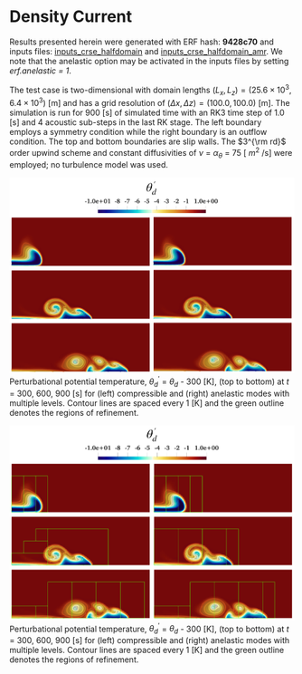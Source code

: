 # Density Current

Results presented herein were generated with ERF hash: **9428c70** and inputs files: [inputs_crse_halfdomain](https://github.com/erf-model/ERF/blob/9428c70c5c299fd8c11bc0b15634b917e16bdf7b/Exec/DryRegTests/DensityCurrent/inputs_crse_halfdomain) and [inputs_crse_halfdomain_amr](https://github.com/erf-model/ERF/blob/9428c70c5c299fd8c11bc0b15634b917e16bdf7b/Exec/DryRegTests/DensityCurrent/inputs_amr). We note that the anelastic option may be activated in the inputs files by setting *erf.anelastic = 1*.
    
The test case is two-dimensional with domain lengths $(L_x, L_z) = (25.6\times 10^3, 6.4\times 10^3)$ [m] and has a grid resolution of $(\Delta x, \Delta z) = (100.0, 100.0)$ [m]. The simulation is run for 900 [s] of simulated time with an RK3 time step of 1.0 [s] and 4 acoustic sub-steps in the last RK stage. The left boundary employs a symmetry condition while the right boundary is an outflow condition. The top and bottom boundaries are slip walls. The $3^{\rm rd}$ order upwind scheme and constant diffusivities of $\nu$ = $\alpha_{\theta}$ = 75 [ $m^{2}$ /s] were employed; no turbulence model was used. 
    
![Compressible Vs Anelastic](Comp_vs_anel.png)
Perturbational potential temperature, $\theta_{d}^{\prime}$ = $\theta_{d}$ - 300 [K], (top to bottom) at $t$ = 300, 600, 900 [s] for (left) compressible and (right) anelastic modes with multiple levels. Contour lines are spaced every 1 [K] and the green outline denotes the regions of refinement.

![Compressible Vs Anelastic Multi-level](Comp_vs_anel_ML.png)
Perturbational potential temperature, $\theta_{d}^{\prime}$ = $\theta_{d}$ - 300 [K], (top to bottom) at $t$ = 300, 600, 900 [s] for (left) compressible and (right) anelastic modes with multiple levels. Contour lines are spaced every 1 [K] and the green outline denotes the regions of refinement.   


